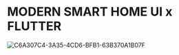 # MODERN SMART HOME UI x FLUTTER



![C6A307C4-3A35-4CD6-BFB1-63B370A1B07F](https://user-images.githubusercontent.com/29016489/200977277-210b239c-fd92-435e-ad99-0cccd6035afd.JPG)
